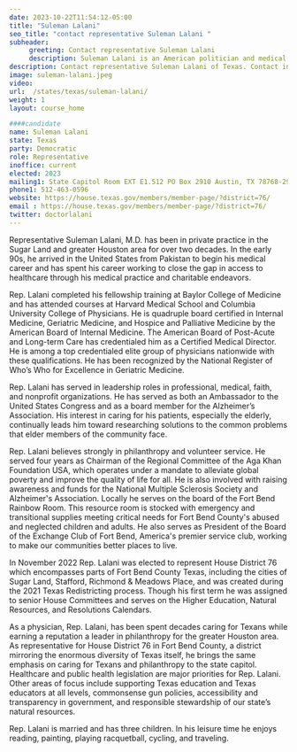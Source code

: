 ```yaml
---
date: 2023-10-22T11:54:12-05:00
title: "Suleman Lalani"
seo_title: "contact representative Suleman Lalani "
subheader:
     greeting: Contact representative Suleman Lalani
     description: Suleman Lalani is an American politician and medical doctor currently representing District 76 in the Texas House of Representatives. He is affiliated with the Democratic Party.
description: Contact representative Suleman Lalani of Texas. Contact information for Suleman Lalani includes email address, phone number, and mailing address.
image: suleman-lalani.jpeg
video:
url:  /states/texas/suleman-lalani/
weight: 1
layout: course_home

####candidate
name: Suleman Lalani
state: Texas
party: Democratic
role: Representative
inoffice: current
elected: 2023
mailing1: State Capitol Room EXT E1.512 PO Box 2910 Austin, TX 78768-2910
phone1: 512-463-0596
website: https://house.texas.gov/members/member-page/?district=76/
email : https://house.texas.gov/members/member-page/?district=76/
twitter: doctorlalani
---
```


Representative Suleman Lalani, M.D. has been in private practice in the Sugar Land and greater Houston area for over two decades. In the early 90s, he arrived in the United States from Pakistan to begin his medical career and has spent his career working to close the gap in access to healthcare through his medical practice and charitable endeavors.

Rep. Lalani completed his fellowship training at Baylor College of Medicine and has attended courses at Harvard Medical School and Columbia University College of Physicians. He is quadruple board certified in Internal Medicine, Geriatric Medicine, and Hospice and Palliative Medicine by the American Board of Internal Medicine. The American Board of Post-Acute and Long-term Care has credentialed him as a Certified Medical Director. He is among a top credentialed elite group of physicians nationwide with these qualifications. He has been recognized by the National Register of Who’s Who for Excellence in Geriatric Medicine.

Rep. Lalani has served in leadership roles in professional, medical, faith, and nonprofit organizations. He has served as both an Ambassador to the United States Congress and as a board member for the Alzheimer’s Association. His interest in caring for his patients, especially the elderly, continually leads him toward researching solutions to the common problems that elder members of the community face.

Rep. Lalani believes strongly in philanthropy and volunteer service. He served four years as Chairman of the Regional Committee of the Aga Khan Foundation USA, which operates under a mandate to alleviate global poverty and improve the quality of life for all. He is also involved with raising awareness and funds for the National Multiple Sclerosis Society and Alzheimer's Association. Locally he serves on the board of the Fort Bend Rainbow Room. This resource room is stocked with emergency and transitional supplies meeting critical needs for Fort Bend County's abused and neglected children and adults. He also serves as President of the Board of the Exchange Club of Fort Bend, America's premier service club, working to make our communities better places to live.

In November 2022 Rep. Lalani was elected to represent House District 76 which encompasses parts of Fort Bend County Texas, including the cities of Sugar Land, Stafford, Richmond & Meadows Place, and was created during the 2021 Texas Redistricting process. Though his first term he was assigned to senior House Committees and serves on the Higher Education, Natural Resources, and Resolutions Calendars.

As a physician, Rep. Lalani, has been spent decades caring for Texans while earning a reputation a leader in philanthropy for the greater Houston area. As representative for House District 76 in Fort Bend County, a district mirroring the enormous diversity of Texas itself, he brings the same emphasis on caring for Texans and philanthropy to the state capitol. Healthcare and public health legislation are major priorities for Rep. Lalani. Other areas of focus include supporting Texas education and Texas educators at all levels, commonsense gun policies, accessibility and transparency in government, and responsible stewardship of our state’s natural resources.

Rep. Lalani is married and has three children. In his leisure time he enjoys reading, painting, playing racquetball, cycling, and traveling.
